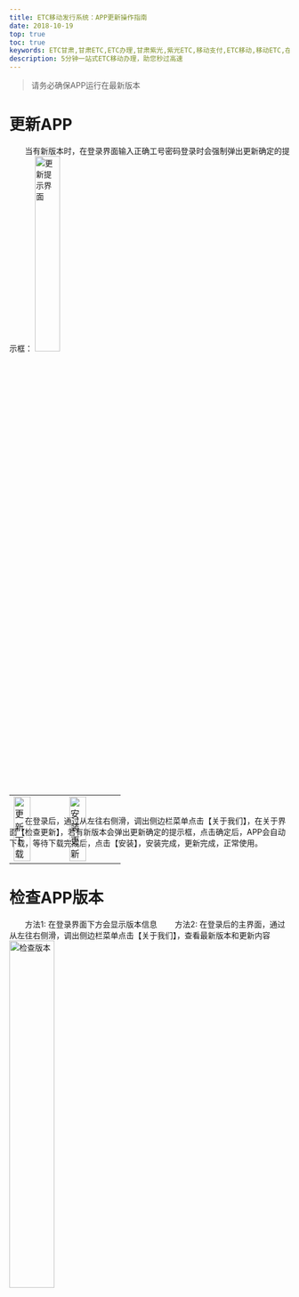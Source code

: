 ```yaml
---
title: ETC移动发行系统：APP更新操作指南 
date: 2018-10-19
top: true
toc: true
keywords: ETC甘肃,甘肃ETC,ETC办理,甘肃紫光,紫光ETC,移动支付,ETC移动,移动ETC,在线充值,ETC办理,卡片办理,OBU办理,OBU激活,ETC手持终端,甘肃ETC办理,甘肃ETC发行,移动发行终端,ETC移动发行系统
description: 5分钟一站式ETC移动办理，助您秒过高速
---
```

> 请务必确保APP运行在最新版本

# 更新APP
&emsp;&emsp;当有新版本时，在登录界面输入正确工号密码登录时会强制弹出更新确定的提示框：
<img src="/pub-images/news-images/ETCappUPdate/appUp1.png" width="30%" alt="更新提示界面"/> 

&emsp;&emsp;在登录后，通过从左往右侧滑，调出侧边栏菜单点击【关于我们】，在关于界面【检查更新】，若有新版本会弹出更新确定的提示框，点击确定后，APP会自动下载，等待下载完成后，点击【安装】，安装完成，更新完成，正常使用。
<table style = "margin-top:-110px"> 
  <tr>
      <td><img src="/pub-images/news-images/ETCappUPdate/appUp2.png" width="60%" alt="更新下载"/></td>
      <td><img src="/pub-images/news-images/ETCappUPdate/appUp3.png" width="60%" alt="安装更新"/></td>
  </tr>
</table> 

# 检查APP版本
&emsp;&emsp;方法1: 在登录界面下方会显示版本信息
&emsp;&emsp;方法2: 在登录后的主界面，通过从左往右侧滑，调出侧边栏菜单点击【关于我们】，查看最新版本和更新内容
<img src="/pub-images/news-images/ETCappUPdate/appUp4.png" width="40%" alt="检查版本"/>
